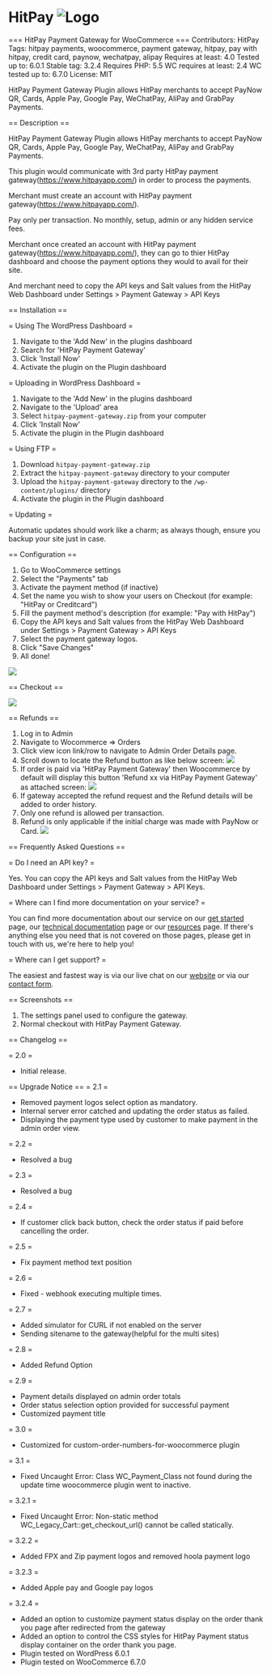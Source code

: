 # HitPay ![Logo](hitpay-payment-gateway/assets/images/logo.png)

=== HitPay Payment Gateway for WooCommerce ===
Contributors: HitPay
Tags: hitpay payments, woocommerce, payment gateway, hitpay, pay with hitpay, credit card, paynow, wechatpay, alipay
Requires at least: 4.0
Tested up to: 6.0.1
Stable tag: 3.2.4
Requires PHP: 5.5
WC requires at least: 2.4
WC tested up to: 6.7.0
License: MIT

HitPay Payment Gateway Plugin allows HitPay merchants to accept PayNow QR, Cards, Apple Pay, Google Pay, WeChatPay, AliPay and GrabPay Payments.

== Description ==

HitPay Payment Gateway Plugin allows HitPay merchants to accept PayNow QR, Cards, Apple Pay, Google Pay, WeChatPay, AliPay and GrabPay Payments.

This plugin would communicate with 3rd party HitPay payment gateway(https://www.hitpayapp.com/) in order to process the payments.

Merchant must create an account with HitPay payment gateway(https://www.hitpayapp.com/).

Pay only per transaction. No monthly, setup, admin or any hidden service fees.

Merchant once created an account with HitPay payment gateway(https://www.hitpayapp.com/), they can go to thier HitPay dashboard and choose the payment options they would to avail for their site.

And merchant need to copy the API keys and Salt values from the HitPay Web Dashboard under Settings > Payment Gateway > API Keys

== Installation ==

= Using The WordPress Dashboard =

1. Navigate to the 'Add New' in the plugins dashboard
2. Search for 'HitPay Payment Gateway'
3. Click 'Install Now'
4. Activate the plugin on the Plugin dashboard

= Uploading in WordPress Dashboard =

1. Navigate to the 'Add New' in the plugins dashboard
2. Navigate to the 'Upload' area
3. Select `hitpay-payment-gateway.zip` from your computer
4. Click 'Install Now'
5. Activate the plugin in the Plugin dashboard

= Using FTP =

1. Download `hitpay-payment-gateway.zip`
2. Extract the `hitpay-payment-gateway` directory to your computer
3. Upload the `hitpay-payment-gateway` directory to the `/wp-content/plugins/` directory
4. Activate the plugin in the Plugin dashboard

= Updating =

Automatic updates should work like a charm; as always though, ensure you backup your site just in case.

== Configuration ==

1. Go to WooCommerce settings
2. Select the "Payments" tab
3. Activate the payment method (if inactive)
4. Set the name you wish to show your users on Checkout (for example: "HitPay or Creditcard")
5. Fill the payment method's description (for example: "Pay with HitPay")
6. Copy the API keys and Salt values from the HitPay Web Dashboard under Settings > Payment Gateway > API Keys
7. Select the payment gateway logos.
8. Click "Save Changes"
9. All done!

![](hitpay-payment-gateway/assets/screenshots/1-plugin-settings.png)

== Checkout ==

![](hitpay-payment-gateway/assets/screenshots/2-checkout-page.png)

== Refunds ==

1. Log in to Admin
2. Navigate to Wocommerce ⇒ Orders
3. Click view icon link/row to navigate to Admin Order Details page.
4. Scroll down to locate the Refund button as like below screen:
![](hitpay-payment-gateway/assets/screenshots/3.png)
5. If order is paid via 'HitPay Payment Gateway' then Woocommerce by default will display this button 'Refund xx via HitPay Payment Gateway' as attached screen:
![](hitpay-payment-gateway/assets/screenshots/4.png)
6. If gateway accepted the refund request and the Refund details will be added to order history.
7. Only one refund is allowed per transaction.
8. Refund is only applicable if the initial charge was made with PayNow or Card.
![](hitpay-payment-gateway/assets/screenshots/5.png)

== Frequently Asked Questions ==

= Do I need an API key? =

Yes. You can copy the API keys and Salt values from the HitPay Web Dashboard under Settings > Payment Gateway > API Keys.

= Where can I find more documentation on your service? =

You can find more documentation about our service on our [get started](https://hitpay.zendesk.com/hc/en-us/sections/360002421091-About-HitPay) page, our [technical documentation](https://hitpay.zendesk.com/hc/en-us/articles/900004225243-HitPay-WooCommerce-Payment-Gateway-Singapore-How-to-update-the-HitPay-WooCommerce-Plugin-) page or our [resources](https://hit-pay.com/docs.html) page.
If there's anything else you need that is not covered on those pages, please get in touch with us, we're here to help you!

= Where can I get support? =

The easiest and fastest way is via our live chat on our [website](https://www.hitpayapp.com/) or via our [contact form](https://www.hitpayapp.com/contactus).

== Screenshots ==

1. The settings panel used to configure the gateway.
2. Normal checkout with HitPay Payment Gateway.

== Changelog ==

= 2.0 =
* Initial release.

== Upgrade Notice ==
= 2.1 =
- Removed payment logos select option as mandatory.
- Internal server error catched and updating the order status as failed.
- Displaying the payment type used by customer to make payment in the admin order view.

= 2.2 =
- Resolved a bug

= 2.3 =
- Resolved a bug

= 2.4 =
- If customer click back button, check the order status if paid before cancelling the order.

= 2.5 =
- Fix payment method text position

= 2.6 =
- Fixed - webhook executing multiple times.

= 2.7 =
- Added simulator for CURL if not enabled on the server
- Sending sitename to the gateway(helpful for the multi sites)

= 2.8 =
- Added Refund Option

= 2.9 =
- Payment details displayed on admin order totals
- Order status selection option provided for successful payment
- Customized payment title 

= 3.0 =
- Customized for custom-order-numbers-for-woocommerce plugin

= 3.1 =
- Fixed Uncaught Error: Class WC_Payment_Class not found during the update time woocommerce plugin went to inactive.

= 3.2.1 =
- Fixed Uncaught Error: Non-static method WC_Legacy_Cart::get_checkout_url() cannot be called statically.

= 3.2.2 =
- Added FPX and Zip payment logos and removed hoola payment logo

= 3.2.3 =
- Added Apple pay and Google pay logos

= 3.2.4 =
- Added an option to customize payment status display on the order thank you page after redirected from the gateway
- Added an option to control the CSS styles for HitPay Payment status display container on the order thank you page.
- Plugin tested on WordPress 6.0.1
- Plugin tested on WooCommerce 6.7.0